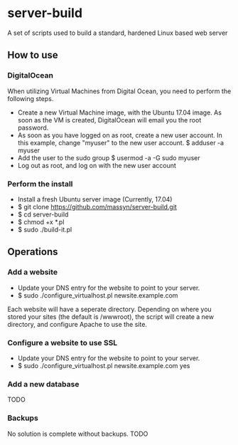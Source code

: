 # server-build

A set of scripts used to build a standard, hardened Linux based web server

## How to use
### DigitalOcean
When utilizing Virtual Machines from Digital Ocean, you need to perform the following steps.
* Create a new Virtual Machine image, with the Ubuntu 17.04 image.  As soon as the VM is created, DigitalOcean will email you the root password.
* As soon as you have logged on as root, create a new user account.  In this example, change "myuser" to the new user account.
$ adduser -a myuser
* Add the user to the sudo group
$ usermod -a -G sudo myuser
* Log out as root, and log on with the new user account

### Perform the install
* Install a fresh Ubuntu server image (Currently, 17.04)
* $ git clone https://github.com/massyn/server-build.git
* $ cd server-build
* $ chmod +x *.pl
* $ sudo ./build-it.pl

## Operations
### Add a website
* Update your DNS entry for the website to point to your server.
* $ sudo ./configure_virtualhost.pl newsite.example.com

Each website will have a seperate directory.  Depending on where you stored your sites (the default is /wwwroot), the script will create a new directory, and configure Apache to use the site.

### Configure a website to use SSL
* Update your DNS entry for the website to point to your server.
* $ sudo ./configure_virtualhost.pl newsite.example.com yes

### Add a new database
TODO

### Backups
No solution is complete without backups.
TODO

